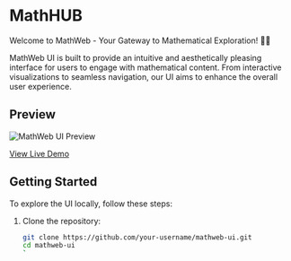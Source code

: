 # MathHUB

Welcome to MathWeb - Your Gateway to Mathematical Exploration! 🧮🌐


MathWeb UI is built to provide an intuitive and aesthetically pleasing interface for users to engage with mathematical content. From interactive visualizations to seamless navigation, our UI aims to enhance the overall user experience.


## Preview

![MathWeb UI Preview](/path/to/your/screenshot.png)

[View Live Demo](https://your-mathweb-website.com)

## Getting Started

To explore the UI locally, follow these steps:

1. Clone the repository:

    ```bash
    git clone https://github.com/your-username/mathweb-ui.git
    cd mathweb-ui
    `
